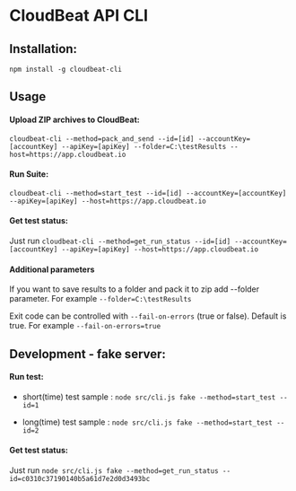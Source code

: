 # CloudBeat API CLI

## Installation:
```npm install -g cloudbeat-cli```

## Usage

#### Upload ZIP archives to CloudBeat:

```cloudbeat-cli --method=pack_and_send --id=[id] --accountKey=[accountKey] --apiKey=[apiKey] --folder=C:\testResults --host=https://app.cloudbeat.io```

#### Run Suite:
```cloudbeat-cli --method=start_test --id=[id] --accountKey=[accountKey] --apiKey=[apiKey] --host=https://app.cloudbeat.io```

#### Get test status:
Just run ```cloudbeat-cli --method=get_run_status --id=[id] --accountKey=[accountKey] --apiKey=[apiKey] --host=https://app.cloudbeat.io```

#### Additional parameters
If you want to save results to a folder and pack it to zip add --folder parameter.
For example ```--folder=C:\testResults```

Exit code can be controlled with `--fail-on-errors` (true or false). Default is true.
For example ```--fail-on-errors=true```


## Development - fake server:

#### Run test:
* short(time) test sample : ```node src/cli.js fake --method=start_test --id=1```

* long(time) test sample : ```node src/cli.js fake --method=start_test --id=2```

#### Get test status:
Just run ```node src/cli.js fake --method=get_run_status --id=c0310c37190140b5a61d7e2d0d3493bc```

